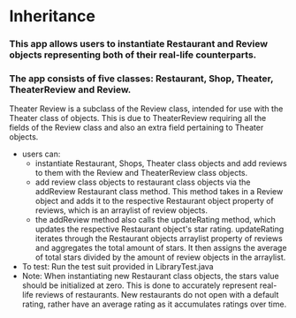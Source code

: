 # Inheritance

### This app allows users to instantiate Restaurant and Review objects representing both of their real-life counterparts. 
### The app consists of five classes: Restaurant, Shop, Theater, TheaterReview and Review.
Theater Review is a subclass of the Review class, intended for use with the Theater class of objects. This is due to TheaterReview requiring all the fields of the Review class and also an extra field pertaining to Theater objects.


- users can:
  - instantiate Restaurant, Shops, Theater class objects and add reviews to them with the Review and TheaterReview class objects.
  - add review class objects to restaurant class objects via the addReview Restaurant class method. This method takes in a Review object and adds it to the respective Restaurant object property of reviews, which is an arraylist of review objects.
  - the addReview method also calls the updateRating method, which updates the respective Restaurant object's star rating. updateRating iterates through the Restaurant objects arraylist property of reviews and aggregates the total amount of stars. It then assigns the average of total stars divided by the amount of review objects in the arraylist.
- To test: Run the test suit provided in LibraryTest.java
- Note: When instantiating new Restaurant class objects, the stars value should be initialized at zero. This is done to accurately represent real-life reviews of restaurants. New restaurants do not open with a default rating, rather have an average rating as it accumulates ratings over time.